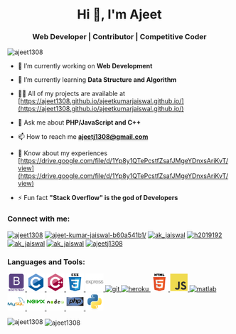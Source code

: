 <h1 align="center">Hi 👋, I'm Ajeet</h1>
<h3 align="center">Web Developer | Contributor | Competitive Coder</h3>

<p align="left"> <img src="https://komarev.com/ghpvc/?username=ajeet1308&label=Profile%20views&color=0e75b6&style=flat" alt="ajeet1308" /> </p>


- 🔭 I’m currently working on **Web Development**

- 🌱 I’m currently learning **Data Structure and Algorithm**

- 👨‍💻 All of my projects are available at [https://ajeet1308.github.io/ajeetkumarjaiswal.github.io/](https://ajeet1308.github.io/ajeetkumarjaiswal.github.io/)

- 💬 Ask me about **PHP/JavaScript and C++**

- 📫 How to reach me **ajeetj1308@gmail.com**

- 📄 Know about my experiences [https://drive.google.com/file/d/1Yp8y1QTePcstfZsafJMgeYDnxsAriKvT/view](https://drive.google.com/file/d/1Yp8y1QTePcstfZsafJMgeYDnxsAriKvT/view)

- ⚡ Fun fact **"Stack Overflow" is the god of Developers**



<h3 align="left">Connect with me:</h3>
<p align="left">
<a href="https://dev.to/ajeet1308" target="blank"><img align="center" src="https://raw.githubusercontent.com/rahuldkjain/github-profile-readme-generator/master/src/images/icons/Social/devto.svg" alt="ajeet1308" height="30" width="40" /></a>
<a href="https://linkedin.com/in/ajeet-kumar-jaiswal-b60a541b1/" target="blank"><img align="center" src="https://raw.githubusercontent.com/rahuldkjain/github-profile-readme-generator/master/src/images/icons/Social/linked-in-alt.svg" alt="ajeet-kumar-jaiswal-b60a541b1/" height="30" width="40" /></a>
<a href="https://www.codechef.com/users/ak_jaiswal" target="blank"><img align="center" src="https://cdn.jsdelivr.net/npm/simple-icons@3.1.0/icons/codechef.svg" alt="ak_jaiswal" height="30" width="40" /></a>
<a href="https://www.hackerrank.com/h2019192" target="blank"><img align="center" src="https://raw.githubusercontent.com/rahuldkjain/github-profile-readme-generator/master/src/images/icons/Social/hackerrank.svg" alt="h2019192" height="30" width="40" /></a>
<a href="https://codeforces.com/profile/ak_jaiswal" target="blank"><img align="center" src="https://raw.githubusercontent.com/rahuldkjain/github-profile-readme-generator/master/src/images/icons/Social/codeforces.svg" alt="ak_jaiswal" height="30" width="40" /></a>
<a href="https://www.leetcode.com/ak_jaiswal" target="blank"><img align="center" src="https://raw.githubusercontent.com/rahuldkjain/github-profile-readme-generator/master/src/images/icons/Social/leet-code.svg" alt="ak_jaiswal" height="30" width="40" /></a>
<a href="https://auth.geeksforgeeks.org/user/ajeetj1308" target="blank"><img align="center" src="https://raw.githubusercontent.com/rahuldkjain/github-profile-readme-generator/master/src/images/icons/Social/geeks-for-geeks.svg" alt="ajeetj1308" height="30" width="40" /></a>
</p>

<h3 align="left">Languages and Tools:</h3>
<p align="left"> <a href="https://getbootstrap.com" target="_blank" rel="noreferrer"> <img src="https://raw.githubusercontent.com/devicons/devicon/master/icons/bootstrap/bootstrap-plain-wordmark.svg" alt="bootstrap" width="40" height="40"/> </a> <a href="https://www.cprogramming.com/" target="_blank" rel="noreferrer"> <img src="https://raw.githubusercontent.com/devicons/devicon/master/icons/c/c-original.svg" alt="c" width="40" height="40"/> </a> <a href="https://www.w3schools.com/cpp/" target="_blank" rel="noreferrer"> <img src="https://raw.githubusercontent.com/devicons/devicon/master/icons/cplusplus/cplusplus-original.svg" alt="cplusplus" width="40" height="40"/> </a> <a href="https://www.w3schools.com/css/" target="_blank" rel="noreferrer"> <img src="https://raw.githubusercontent.com/devicons/devicon/master/icons/css3/css3-original-wordmark.svg" alt="css3" width="40" height="40"/> </a> <a href="https://expressjs.com" target="_blank" rel="noreferrer"> <img src="https://raw.githubusercontent.com/devicons/devicon/master/icons/express/express-original-wordmark.svg" alt="express" width="40" height="40"/> </a> <a href="https://git-scm.com/" target="_blank" rel="noreferrer"> <img src="https://www.vectorlogo.zone/logos/git-scm/git-scm-icon.svg" alt="git" width="40" height="40"/> </a> <a href="https://heroku.com" target="_blank" rel="noreferrer"> <img src="https://www.vectorlogo.zone/logos/heroku/heroku-icon.svg" alt="heroku" width="40" height="40"/> </a> <a href="https://www.w3.org/html/" target="_blank" rel="noreferrer"> <img src="https://raw.githubusercontent.com/devicons/devicon/master/icons/html5/html5-original-wordmark.svg" alt="html5" width="40" height="40"/> </a> <a href="https://developer.mozilla.org/en-US/docs/Web/JavaScript" target="_blank" rel="noreferrer"> <img src="https://raw.githubusercontent.com/devicons/devicon/master/icons/javascript/javascript-original.svg" alt="javascript" width="40" height="40"/> </a> <a href="https://www.mathworks.com/" target="_blank" rel="noreferrer"> <img src="https://upload.wikimedia.org/wikipedia/commons/2/21/Matlab_Logo.png" alt="matlab" width="40" height="40"/> </a> <a href="https://www.mysql.com/" target="_blank" rel="noreferrer"> <img src="https://raw.githubusercontent.com/devicons/devicon/master/icons/mysql/mysql-original-wordmark.svg" alt="mysql" width="40" height="40"/> </a> <a href="https://www.nginx.com" target="_blank" rel="noreferrer"> <img src="https://raw.githubusercontent.com/devicons/devicon/master/icons/nginx/nginx-original.svg" alt="nginx" width="40" height="40"/> </a> <a href="https://nodejs.org" target="_blank" rel="noreferrer"> <img src="https://raw.githubusercontent.com/devicons/devicon/master/icons/nodejs/nodejs-original-wordmark.svg" alt="nodejs" width="40" height="40"/> </a> <a href="https://www.php.net" target="_blank" rel="noreferrer"> <img src="https://raw.githubusercontent.com/devicons/devicon/master/icons/php/php-original.svg" alt="php" width="40" height="40"/> </a> <a href="https://www.python.org" target="_blank" rel="noreferrer"> <img src="https://raw.githubusercontent.com/devicons/devicon/master/icons/python/python-original.svg" alt="python" width="40" height="40"/> </a> </p>

<p><img align="left" src="https://github-readme-stats.vercel.app/api/top-langs?username=ajeet1308&show_icons=true&locale=en&layout=compact" alt="ajeet1308" /></p>

<p>&nbsp;<img align="center" src="https://github-readme-stats.vercel.app/api?username=ajeet1308&show_icons=true&locale=en" alt="ajeet1308" /></p>


